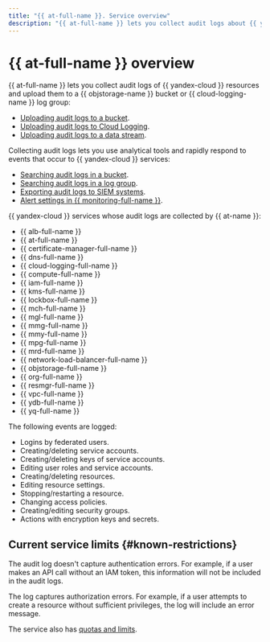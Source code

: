 ```yaml
---
title: "{{ at-full-name }}. Service overview"
description: "{{ at-full-name }} lets you collect audit logs about {{ yandex-cloud }} resource events and upload them for further analysis and export."
---
```


# {{ at-full-name }} overview

{{ at-full-name }} lets you collect audit logs of {{ yandex-cloud }} resources and upload them to a {{ objstorage-name }} bucket or {{ cloud-logging-name }} log group:

* [Uploading audit logs to a bucket](../operations/index.md#bucket).
* [Uploading audit logs to Cloud Logging](../operations/index.md#logging).
* [Uploading audit logs to a data stream](../operations/index.md#data-streams).

Collecting audit logs lets you use analytical tools and rapidly respond to events that occur to {{ yandex-cloud }} services:

* [Searching audit logs in a bucket](../tutorials/search-bucket.md).
* [Searching audit logs in a log group](../tutorials/search-cloud-logging.md).
* [Exporting audit logs to SIEM systems](./export-siem.md).
* [Alert settings in {{ monitoring-full-name }}](../tutorials/alerts-monitoring.md).

{{ yandex-cloud }} services whose audit logs are collected by {{ at-name }}:

* {{ alb-full-name }}
* {{ at-full-name }}
* {{ certificate-manager-full-name }}
* {{ dns-full-name }}
* {{ cloud-logging-full-name }}
* {{ compute-full-name }}
* {{ iam-full-name }}
* {{ kms-full-name }}
* {{ lockbox-full-name }}
* {{ mch-full-name }}
* {{ mgl-full-name }}
* {{ mmg-full-name }}
* {{ mmy-full-name }}
* {{ mpg-full-name }}
* {{ mrd-full-name }}
* {{ network-load-balancer-full-name }}
* {{ objstorage-full-name }}
* {{ org-full-name }}
* {{ resmgr-full-name }}
* {{ vpc-full-name }}
* {{ ydb-full-name }}
* {{ yq-full-name }}

The following events are logged:

* Logins by federated users.
* Creating/deleting service accounts.
* Creating/deleting keys of service accounts.
* Editing user roles and service accounts.
* Creating/deleting resources.
* Editing resource settings.
* Stopping/restarting a resource.
* Changing access policies.
* Creating/editing security groups.
* Actions with encryption keys and secrets.

## Current service limits {#known-restrictions}

The audit log doesn't capture authentication errors. For example, if a user makes an API call without an IAM token, this information will not be included in the audit logs.

The log captures authorization errors. For example, if a user attempts to create a resource without sufficient privileges, the log will include an error message.

The service also has [quotas and limits](limits.md).
